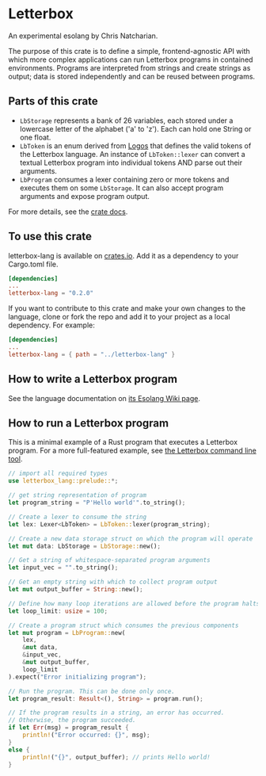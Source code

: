 # Letterbox

An experimental esolang by Chris Natcharian.

The purpose of this crate is to define a simple, frontend-agnostic API with which more complex applications can run Letterbox programs in contained environments. Programs are interpreted from strings and create strings as output; data is stored independently and can be reused between programs.

## Parts of this crate

- `LbStorage` represents a bank of 26 variables, each stored under a lowercase letter of the alphabet ('a' to 'z'). Each can hold one String or one float.
- `LbToken` is an enum derived from [Logos](https://crates.io/crates/logos) that defines the valid tokens of the Letterbox language. An instance of `LbToken::lexer` can convert a textual Letterbox program into individual tokens AND parse out their arguments.
- `LbProgram` consumes a lexer containing zero or more tokens and executes them on some `LbStorage`. It can also accept program arguments and expose program output.

For more details, see the [crate docs](https://docs.rs/letterbox-lang/).

## To use this crate

letterbox-lang is available on [crates.io](https://crates.io/). Add it as a dependency to your Cargo.toml file.

```toml
[dependencies]
...
letterbox-lang = "0.2.0"
```

If you want to contribute to this crate and make your own changes to the language, clone or fork the repo and add it to your project as a local dependency. For example:

```toml
[dependencies]
...
letterbox-lang = { path = "../letterbox-lang" }
```

## How to write a Letterbox program

See the language documentation on [its Esolang Wiki page](https://esolangs.org/wiki/Letterbox).

## How to run a Letterbox program

This is a minimal example of a Rust program that executes a Letterbox program. For a more full-featured example, see [the Letterbox command line tool](https://github.com/CNatcharian/rs-letterbox).

```rust
// import all required types
use letterbox_lang::prelude::*;

// get string representation of program
let program_string = "P'Hello world'".to_string();

// Create a lexer to consume the string
let lex: Lexer<LbToken> = LbToken::lexer(program_string);

// Create a new data storage struct on which the program will operate
let mut data: LbStorage = LbStorage::new();

// Get a string of whitespace-separated program arguments
let input_vec = "".to_string();

// Get an empty string with which to collect program output
let mut output_buffer = String::new();

// Define how many loop iterations are allowed before the program halts to prevent infinite loops
let loop_limit: usize = 100;

// Create a program struct which consumes the previous components
let mut program = LbProgram::new(
    lex,
    &mut data,
    &input_vec,
    &mut output_buffer,
    loop_limit
).expect("Error initializing program");

// Run the program. This can be done only once.
let program_result: Result<(), String> = program.run();

// If the program results in a string, an error has occurred.
// Otherwise, the program succeeded.
if let Err(msg) = program_result {
    println!("Error occurred: {}", msg);
}
else {
    println!("{}", output_buffer); // prints Hello world!
}
```
